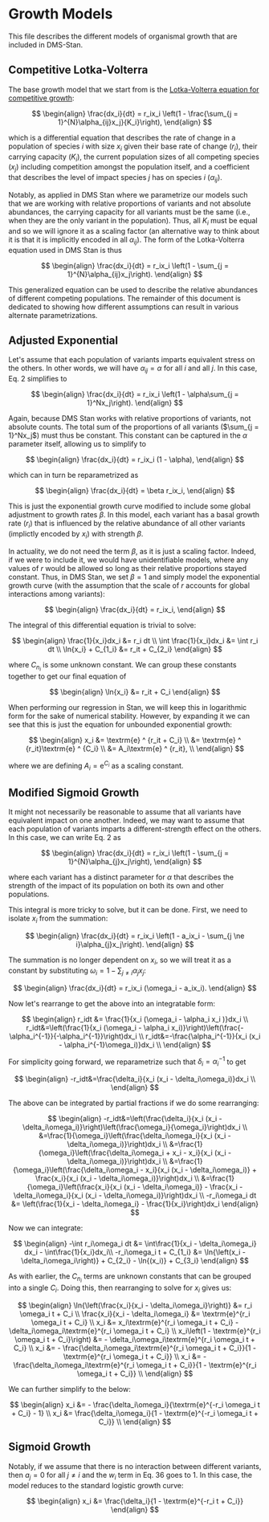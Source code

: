 Growth Models
=============
This file describes the different models of organismal growth that are included in DMS-Stan.

## Competitive Lotka-Volterra
The base growth model that we start from is the [Lotka-Volterra equation for competitive growth](https://journals.biologists.com/jeb/article/9/4/389/22702/Experimental-Studies-on-the-Struggle-for):

$$
\begin{align}
\frac{dx_i}{dt} = r_ix_i \left(1 - \frac{\sum_{j = 1}^{N}\alpha_{ij}x_j}{K_i}\right),
\end{align}
$$

which is a differential equation that describes the rate of change in a population of species $i$ with size $x_i$ given their base rate of change ($r_i$), their carrying capacity ($K_i$), the current population sizes of all competing species ($x_j$) including competition amongst the population itself, and a coefficient that describes the level of impact species $j$ has on species $i$ ($\alpha_{ij}$).

Notably, as applied in DMS Stan where we parametrize our models such that we are working with relative proportions of variants and not absolute abundances, the carrying capacity for all variants must be the same (i.e., when they are the only variant in the population). Thus, all $K_i$ must be equal and so we will ignore it as a scaling factor (an alternative way to think about it is that it is implicitly encoded in all $\alpha_{ij}$). The form of the Lotka-Volterra equation used in DMS Stan is thus

$$
\begin{align}
\frac{dx_i}{dt} = r_ix_i \left(1 - \sum_{j = 1}^{N}\alpha_{ij}x_j\right).
\end{align}
$$

This generalized equation can be used to describe the relative abundances of different competing populations. The remainder of this document is dedicated to showing how different assumptions can result in various alternate parametrizations.

## Adjusted Exponential
Let's assume that each population of variants imparts equivalent stress on the others. In other words, we will have $\alpha_{ij} = \alpha$ for all $i$ and all $j$. In this case, Eq. 2 simplifies to

$$
\begin{align}
\frac{dx_i}{dt} = r_ix_i \left(1 - \alpha\sum_{j = 1}^Nx_j\right).
\end{align}
$$

Again, because DMS Stan works with relative proportions of variants, not absolute counts. The total sum of the proportions of all variants ($\sum_{j = 1}^Nx_j$) must thus be constant. This constant can be captured in the $\alpha$ parameter itself, allowing us to simplify to

$$
\begin{align}
\frac{dx_i}{dt} = r_ix_i (1 - \alpha),
\end{align}
$$

which can in turn be reparametrized as

$$
\begin{align}
\frac{dx_i}{dt} = \beta r_ix_i,
\end{align}
$$

This is just the exponential growth curve modified to include some global adjustment to growth rates $\beta$. In this model, each variant has a basal growth rate ($r_i$) that is influenced by the relative abundance of all other variants (implictly encoded by $x_i$) with strength $\beta$.

In actuality, we do not need the term $\beta$, as it is just a scaling factor. Indeed, if we were to include it, we would have unidentifiable models, where any values of $r$ would be allowed so long as their relative proportions stayed constant. Thus, in DMS Stan, we set $\beta = 1$ and simply model the exponential growth curve (with the assumption that the scale of $r$ accounts for global interactions among variants):

$$
\begin{align}
\frac{dx_i}{dt} = r_ix_i,
\end{align}
$$

The integral of this differential equation is trivial to solve:

$$
\begin{align}
\frac{1}{x_i}dx_i &= r_i dt \\
\int \frac{1}{x_i}dx_i &= \int r_i dt \\
\ln{x_i} + C_{1_i} &= r_it + C_{2_i}
\end{align}
$$

where $C_{n_i}$ is some unknown constant. We can group these constants together to get our final equation of

$$
\begin{align}
\ln{x_i} &= r_it + C_i
\end{align}
$$

When performing our regression in Stan, we will keep this in logarithmic form for the sake of numerical stability. However, by expanding it we can see that this is just the equation for unbounded exponential growth:

$$
\begin{align}
x_i &= \textrm{e} ^ {r_it + C_i} \\
&= \textrm{e} ^ {r_it}\textrm{e} ^ {C_i} \\
&= A_i\textrm{e} ^ {r_it}, \\
\end{align}
$$

where we are defining $A_i = \textrm{e}^{C_i}$ as a scaling constant.

## Modified Sigmoid Growth
It might not necessarily be reasonable to assume that all variants have equivalent impact on one another. Indeed, we may want to assume that each population of variants imparts a different-strength effect on the others. In this case, we can write Eq. 2 as

$$
\begin{align}
\frac{dx_i}{dt} = r_ix_i \left(1 - \sum_{j = 1}^{N}\alpha_{j}x_j\right),
\end{align}
$$

where each variant has a distinct parameter for $\alpha$ that describes the strength of the impact of its population on both its own and other populations.

This integral is more tricky to solve, but it can be done. First, we need to isolate $x_i$ from the summation:

$$
\begin{align}
\frac{dx_i}{dt} = r_ix_i \left(1 - a_ix_i - \sum_{j \ne i}\alpha_{j}x_j\right).
\end{align}
$$

The summation is no longer dependent on $x_i$, so we will treat it as a constant by substituting $\omega_i = 1 - \sum_{j \ne i}\alpha_{j}x_j$:

$$
\begin{align}
\frac{dx_i}{dt} = r_ix_i (\omega_i - a_ix_i).
\end{align}
$$

Now let's rearrange to get the above into an integratable form:

$$
\begin{align}
r_idt &= \frac{1}{x_i (\omega_i - \alpha_i x_i )}dx_i \\
r_idt&=\left(\frac{1}{x_i (\omega_i - \alpha_i x_i)}\right)\left(\frac{-\alpha_i^{-1}}{-\alpha_i^{-1}}\right)dx_i \\
r_idt&=-\frac{\alpha_i^{-1}}{x_i (x_i - \alpha_i^{-1}\omega_i)}dx_i \\
\end{align}
$$

For simplicity going forward, we reparametrize such that $\delta_i =\alpha_i^{-1}$ to get


$$
\begin{align}
-r_idt&=\frac{\delta_i}{x_i (x_i - \delta_i\omega_i)}dx_i \\
\end{align}
$$

The above can be integrated by partial fractions if we do some rearranging:

$$
\begin{align}
-r_idt&=\left(\frac{\delta_i}{x_i (x_i - \delta_i\omega_i)}\right)\left(\frac{\omega_i}{\omega_i}\right)dx_i \\
&=\frac{1}{\omega_i}\left(\frac{\delta_i\omega_i}{x_i (x_i - \delta_i\omega_i)}\right)dx_i \\
&=\frac{1}{\omega_i}\left(\frac{\delta_i\omega_i + x_i - x_i}{x_i (x_i - \delta_i\omega_i)}\right)dx_i \\
&=\frac{1}{\omega_i}\left(\frac{\delta_i\omega_i - x_i}{x_i (x_i - \delta_i\omega_i)} + \frac{x_i}{x_i (x_i - \delta_i\omega_i)}\right)dx_i \\
&=\frac{1}{\omega_i}\left(\frac{x_i}{x_i (x_i - \delta_i\omega_i)} - \frac{x_i - \delta_i\omega_i}{x_i (x_i - \delta_i\omega_i)}\right)dx_i \\
-r_i\omega_i dt &= \left(\frac{1}{x_i - \delta_i\omega_i} - \frac{1}{x_i}\right)dx_i
\end{align}
$$

Now we can integrate:

$$
\begin{align}
-\int r_i\omega_i dt &= \int\frac{1}{x_i - \delta_i\omega_i} dx_i - \int\frac{1}{x_i}dx_i\\
-r_i\omega_i t + C_{1_i} &= \ln{\left(x_i - \delta_i\omega_i\right)} + C_{2_i} - \ln{(x_i)} + C_{3_i}
\end{align}
$$

As with earlier, the $C_{n_i}$ terms are unknown constants that can be grouped into a single $C_i$. Doing this, then rearranging to solve for $x_i$ gives us:

$$
\begin{align}
\ln{\left(\frac{x_i}{x_i - \delta_i\omega_i}\right)} &= r_i \omega_i t + C_i  \\
\frac{x_i}{x_i - \delta_i\omega_i} &= \textrm{e}^{r_i \omega_i t + C_i}  \\
x_i &= x_i\textrm{e}^{r_i \omega_i t + C_i} - \delta_i\omega_i\textrm{e}^{r_i \omega_i t + C_i} \\
x_i\left(1 - \textrm{e}^{r_i \omega_i t + C_i}\right) &= - \delta_i\omega_i\textrm{e}^{r_i \omega_i t + C_i} \\
x_i &= - \frac{\delta_i\omega_i\textrm{e}^{r_i \omega_i t + C_i}}{1 - \textrm{e}^{r_i \omega_i t + C_i}} \\
x_i &= - \frac{\delta_i\omega_i\textrm{e}^{r_i \omega_i t + C_i}}{1 - \textrm{e}^{r_i \omega_i t + C_i}} \\
\end{align}
$$

We can further simplify to the below:

$$
\begin{align}
x_i &= - \frac{\delta_i\omega_i}{\textrm{e}^{-r_i \omega_i t + C_i} - 1} \\
x_i &= \frac{\delta_i\omega_i}{1 - \textrm{e}^{-r_i \omega_i t + C_i}} \\
\end{align}
$$

## Sigmoid Growth

Notably, if we assume that there is no interaction between different variants, then $a_j = 0$ for all $j \ne i$ and the $w_i$ term in Eq. 36 goes to $1$. In this case, the model reduces to the standard logistic growth curve:

$$
\begin{align}
x_i &= \frac{\delta_i}{1 - \textrm{e}^{-r_i t + C_i}}
\end{align}
$$
